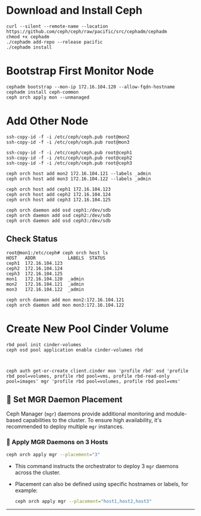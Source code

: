 # Download and Install Ceph
```
curl --silent --remote-name --location https://github.com/ceph/ceph/raw/pacific/src/cephadm/cephadm
chmod +x cephadm
./cephadm add-repo --release pacific
./cephadm install
```

# Bootstrap First Monitor Node
```
cephadm bootstrap --mon-ip 172.16.104.120 --allow-fqdn-hostname
cephadm install ceph-common
ceph orch apply mon --unmanaged
```

# Add Other Node
```
ssh-copy-id -f -i /etc/ceph/ceph.pub root@mon2
ssh-copy-id -f -i /etc/ceph/ceph.pub root@mon3

ssh-copy-id -f -i /etc/ceph/ceph.pub root@ceph1
ssh-copy-id -f -i /etc/ceph/ceph.pub root@ceph2
ssh-copy-id -f -i /etc/ceph/ceph.pub root@ceph3

ceph orch host add mon2 172.16.104.121 --labels _admin
ceph orch host add mon3 172.16.104.122 --labels _admin

ceph orch host add ceph1 172.16.104.123
ceph orch host add ceph2 172.16.104.124
ceph orch host add ceph3 172.16.104.125

ceph orch daemon add osd ceph1:/dev/sdb
ceph orch daemon add osd ceph2:/dev/sdb
ceph orch daemon add osd ceph3:/dev/sdb
```

## Check Status
```
root@mon1:/etc/ceph# ceph orch host ls
HOST   ADDR            LABELS  STATUS  
ceph1  172.16.104.123                  
ceph2  172.16.104.124                  
ceph3  172.16.104.125                  
mon1   172.16.104.120  _admin          
mon2   172.16.104.121  _admin          
mon3   172.16.104.122  _admin  

ceph orch daemon add mon mon2:172.16.104.121
ceph orch daemon add mon mon3:172.16.104.122
```

# Create New Pool Cinder Volume

```
rbd pool init cinder-volumes
ceph osd pool application enable cinder-volumes rbd



ceph auth get-or-create client.cinder mon 'profile rbd' osd 'profile rbd pool=volumes, profile rbd pool=vms, profile rbd-read-only pool=images' mgr 'profile rbd pool=volumes, profile rbd pool=vms'
```







## 🧠 Set MGR Daemon Placement

Ceph Manager (`mgr`) daemons provide additional monitoring and module-based capabilities to the cluster. To ensure high availability, it's recommended to deploy multiple `mgr` instances.

### 🔧 Apply MGR Daemons on 3 Hosts

```bash
ceph orch apply mgr --placement="3"
```

* This command instructs the orchestrator to deploy 3 `mgr` daemons across the cluster.
* Placement can also be defined using specific hostnames or labels, for example:

  ```bash
  ceph orch apply mgr --placement="host1,host2,host3"
  ```

---